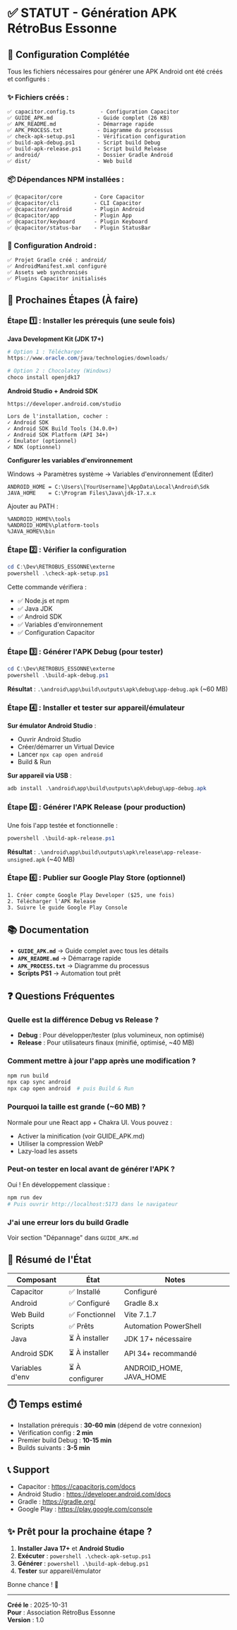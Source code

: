 # ✅ STATUT - Génération APK RétroBus Essonne

## 🎉 Configuration Complétée

Tous les fichiers nécessaires pour générer une APK Android ont été créés et configurés :

### ✨ Fichiers créés :

```
✅ capacitor.config.ts        - Configuration Capacitor
✅ GUIDE_APK.md              - Guide complet (26 KB)
✅ APK_README.md             - Démarrage rapide
✅ APK_PROCESS.txt           - Diagramme du processus
✅ check-apk-setup.ps1       - Vérification configuration
✅ build-apk-debug.ps1       - Script build Debug
✅ build-apk-release.ps1     - Script build Release
✅ android/                  - Dossier Gradle Android
✅ dist/                     - Web build
```

### 📦 Dépendances NPM installées :

```
✅ @capacitor/core          - Core Capacitor
✅ @capacitor/cli           - CLI Capacitor  
✅ @capacitor/android       - Plugin Android
✅ @capacitor/app           - Plugin App
✅ @capacitor/keyboard      - Plugin Keyboard
✅ @capacitor/status-bar    - Plugin StatusBar
```

### 🤖 Configuration Android :

```
✅ Projet Gradle créé : android/
✅ AndroidManifest.xml configuré
✅ Assets web synchronisés
✅ Plugins Capacitor initialisés
```

## 🚀 Prochaines Étapes (À faire)

### Étape 1️⃣ : Installer les prérequis (une seule fois)

**Java Development Kit (JDK 17+)**
```powershell
# Option 1 : Télécharger
https://www.oracle.com/java/technologies/downloads/

# Option 2 : Chocolatey (Windows)
choco install openjdk17
```

**Android Studio + Android SDK**
```
https://developer.android.com/studio

Lors de l'installation, cocher :
✓ Android SDK
✓ Android SDK Build Tools (34.0.0+)
✓ Android SDK Platform (API 34+)
✓ Emulator (optionnel)
✓ NDK (optionnel)
```

**Configurer les variables d'environnement**

Windows → Paramètres système → Variables d'environnement (Éditer)

```
ANDROID_HOME = C:\Users\[YourUsername]\AppData\Local\Android\Sdk
JAVA_HOME    = C:\Program Files\Java\jdk-17.x.x
```

Ajouter au PATH :
```
%ANDROID_HOME%\tools
%ANDROID_HOME%\platform-tools
%JAVA_HOME%\bin
```

### Étape 2️⃣ : Vérifier la configuration

```powershell
cd C:\Dev\RETROBUS_ESSONNE\externe
powershell .\check-apk-setup.ps1
```

Cette commande vérifiera :
- ✅ Node.js et npm
- ✅ Java JDK
- ✅ Android SDK
- ✅ Variables d'environnement
- ✅ Configuration Capacitor

### Étape 3️⃣ : Générer l'APK Debug (pour tester)

```powershell
cd C:\Dev\RETROBUS_ESSONNE\externe
powershell .\build-apk-debug.ps1
```

**Résultat** : `.\android\app\build\outputs\apk\debug\app-debug.apk` (~60 MB)

### Étape 4️⃣ : Installer et tester sur appareil/émulateur

**Sur émulator Android Studio** :
- Ouvrir Android Studio
- Créer/démarrer un Virtual Device
- Lancer `npx cap open android`
- Build & Run

**Sur appareil via USB** :
```powershell
adb install .\android\app\build\outputs\apk\debug\app-debug.apk
```

### Étape 5️⃣ : Générer l'APK Release (pour production)

Une fois l'app testée et fonctionnelle :

```powershell
powershell .\build-apk-release.ps1
```

**Résultat** : `.\android\app\build\outputs\apk\release\app-release-unsigned.apk` (~40 MB)

### Étape 6️⃣ : Publier sur Google Play Store (optionnel)

```
1. Créer compte Google Play Developer ($25, une fois)
2. Télécharger l'APK Release
3. Suivre le guide Google Play Console
```

## 📚 Documentation

- **`GUIDE_APK.md`**      → Guide complet avec tous les détails
- **`APK_README.md`**     → Démarrage rapide
- **`APK_PROCESS.txt`**   → Diagramme du processus
- **Scripts PS1**         → Automation tout prêt

## ❓ Questions Fréquentes

### Quelle est la différence Debug vs Release ?
- **Debug** : Pour développer/tester (plus volumineux, non optimisé)
- **Release** : Pour utilisateurs finaux (minifié, optimisé, ~40 MB)

### Comment mettre à jour l'app après une modification ?
```powershell
npm run build
npx cap sync android
npx cap open android  # puis Build & Run
```

### Pourquoi la taille est grande (~60 MB) ?
Normale pour une React app + Chakra UI. Vous pouvez :
- Activer la minification (voir GUIDE_APK.md)
- Utiliser la compression WebP
- Lazy-load les assets

### Peut-on tester en local avant de générer l'APK ?
Oui ! En développement classique :
```powershell
npm run dev
# Puis ouvrir http://localhost:5173 dans le navigateur
```

### J'ai une erreur lors du build Gradle
Voir section "Dépannage" dans `GUIDE_APK.md`

## 🎯 Résumé de l'État

| Composant | État | Notes |
|-----------|------|-------|
| Capacitor | ✅ Installé | Configuré |
| Android | ✅ Configuré | Gradle 8.x |
| Web Build | ✅ Fonctionnel | Vite 7.1.7 |
| Scripts | ✅ Prêts | Automation PowerShell |
| Java | ⏳ À installer | JDK 17+ nécessaire |
| Android SDK | ⏳ À installer | API 34+ recommandé |
| Variables d'env | ⏳ À configurer | ANDROID_HOME, JAVA_HOME |

## ⏱️ Temps estimé

- Installation prérequis : **30-60 min** (dépend de votre connexion)
- Vérification config : **2 min**
- Premier build Debug : **10-15 min**
- Builds suivants : **3-5 min**

## 📞 Support

- Capacitor : https://capacitorjs.com/docs
- Android Studio : https://developer.android.com/docs
- Gradle : https://gradle.org/
- Google Play : https://play.google.com/console

## ✨ Prêt pour la prochaine étape ?

1. **Installer Java 17+** et **Android Studio**
2. **Exécuter** : `powershell .\check-apk-setup.ps1`
3. **Générer** : `powershell .\build-apk-debug.ps1`
4. **Tester** sur appareil/émulator

Bonne chance ! 🚀

---

**Créé le** : 2025-10-31  
**Pour** : Association RétroBus Essonne  
**Version** : 1.0
